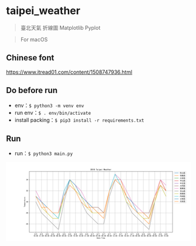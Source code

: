 # taipei_weather

> 臺北天氣 折線圖 Matplotlib Pyplot

> For macOS

## Chinese font
https://www.itread01.com/content/1508747936.html

## Do before run
- env：`$ python3 -m venv env`
- run env：`$ . env/bin/activate`
- install packing：`$ pip3 install -r requirements.txt`

## Run
- run：`$ python3 main.py`

![weather image](./weather.png)
